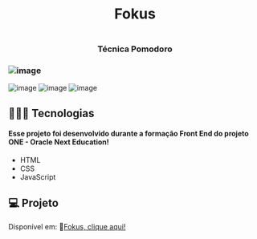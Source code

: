 <h1 align="center"> Fokus </h1>

<h3 align="center">
<br>Técnica Pomodoro<br/>
</h3>

### ![image](https://github.com/marostegaf/Fokus/assets/103620713/9472473a-d594-427c-ad92-9f5a61bc9dcd)
![image](https://github.com/marostegaf/Fokus/assets/103620713/c28f1d5b-6213-467d-8b87-92d6403dcf62)
![image](https://github.com/marostegaf/Fokus/assets/103620713/77335c25-3a25-42f3-b1b9-e7d8b55de1fa)
![image](https://github.com/marostegaf/Fokus/assets/103620713/4ca3ce25-8112-43cb-8d5f-d41843cdfabb)

## 🧑🏻‍💻 Tecnologias
#### Esse projeto foi desenvolvido durante a formação Front End do projeto ONE - Oracle Next Education!
- HTML
- CSS
- JavaScript

## 💻 Projeto
Disponível em: 🔗[Fokus, clique aqui!](https://fokus-mm.vercel.app/)</br>

